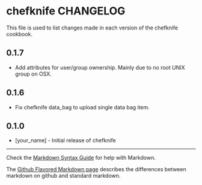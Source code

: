 chefknife CHANGELOG
===================

This file is used to list changes made in each version of the chefknife cookbook.

0.1.7
-----
- Add attributes for user/group ownership. Mainly due to no root UNIX group on OSX.

0.1.6
-----
- Fix chefknife data_bag to upload single data bag item.

0.1.0
-----
- [your_name] - Initial release of chefknife

- - -
Check the [Markdown Syntax Guide](http://daringfireball.net/projects/markdown/syntax) for help with Markdown.

The [Github Flavored Markdown page](http://github.github.com/github-flavored-markdown/) describes the differences between markdown on github and standard markdown.
